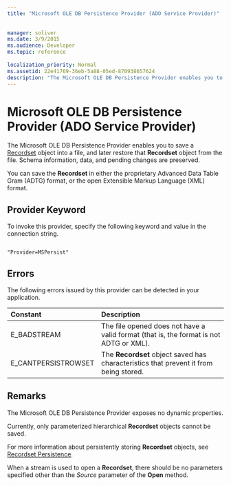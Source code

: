 ```yaml
---
title: "Microsoft OLE DB Persistence Provider (ADO Service Provider)"
 
 
manager: soliver
ms.date: 3/9/2015
ms.audience: Developer
ms.topic: reference
  
localization_priority: Normal
ms.assetid: 22e41769-36eb-5a88-05ed-870938657624
description: "The Microsoft OLE DB Persistence Provider enables you to save a Recordset object into a file, and later restore that Recordset object from the file. Schema information, data, and pending changes are preserved."
---
```


# Microsoft OLE DB Persistence Provider (ADO Service Provider)

The Microsoft OLE DB Persistence Provider enables you to save a [Recordset](recordset-object-ado.md) object into a file, and later restore that **Recordset** object from the file. Schema information, data, and pending changes are preserved. 
  
You can save the **Recordset** in either the proprietary Advanced Data Table Gram (ADTG) format, or the open Extensible Markup Language (XML) format. 
  
## Provider Keyword

To invoke this provider, specify the following keyword and value in the connection string.
  
```
 
"Provider=MSPersist" 

```

## Errors

The following errors issued by this provider can be detected in your application.
  
|**Constant**|**Description**|
|:-----|:-----|
|E_BADSTREAM  <br/> |The file opened does not have a valid format (that is, the format is not ADTG or XML).  <br/> |
|E_CANTPERSISTROWSET  <br/> |The **Recordset** object saved has characteristics that prevent it from being stored.  <br/> |
   
## Remarks

The Microsoft OLE DB Persistence Provider exposes no dynamic properties.
  
Currently, only parameterized hierarchical **Recordset** objects cannot be saved. 
  
For more information about persistently storing **Recordset** objects, see [Recordset Persistence](more-about-recordset-persistence.md).
  
When a stream is used to open a **Recordset**, there should be no parameters specified other than the  *Source*  parameter of the **Open** method. 
  

